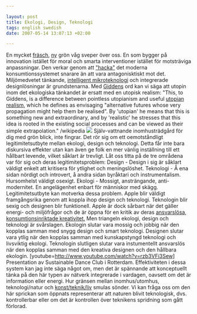 ```yaml
--- 

layout: post
title: Ekologi, Design, Teknologi 
tags: english swedish 
date: 2007-05-14 13:07:13 +02:00 

---
```


En mycket [fräsch](http://www.inhabitat.com/ "fräsch"), [ny](http://pruned.blogspot.com/ "ny") grön våg sveper över oss. En som bygger på innovation istället för moral och smarta interventioner istället för motsträviga anpassningar. Den verkar genom att ["hacka"](http://fadetogrey.wordpress.com/2007/04/19/tva-recensioner/) det moderna konsumtionssystemet snarare än att vara antagonisktiskt mot det. Miljömedvetet tänkande, [intelligent mikroteknologi](http://copyriot.se/2007/05/07/eller-sa-kallar-man-det-radio/ "intelligent mikroteknologi") och integrerade designlösningar är grundstenarna. Med [Giddens](http://en.wikipedia.org/wiki/Anthony_Giddens "Giddens") ord kan vi säga att utopin inom det ekologiska tänkandet är ersatt med en utopisk realism: "This, to Giddens, is a difference between pointless utopianism and useful [utopian realism](http://en.wikipedia.org/w/index.php?title=Utopian_realism&action=edit "Utopian realism"), which he defines as envisaging "alternative futures whose very propagation might help them be realised". By 'utopian' he means that this is something new and extraordinary, and by 'realistic' he stresses that this idea is rooted in the existing social processes and can be viewed as their simple extrapolation." /wikipedia [![](http://www.inhabitat.com/wp-content/uploads/miele-cultivate-exploded-view.jpg)](http://www.embryo.ie/miele/) Själv-vattnande inomhusträdgård för dig med grön blick, inte fingrar. Det rör sig om ett oemotståndligt legitimitetsutbyte mellan ekologi, design och teknologi. Detta får inte bara diskursiva effekter utan kan även ge folk en mer vänlig inställning till ett hållbart levende, vilket såklart är trevligt. Låt oss titta på de tre områdena var för sig och deras legitimitetsproblem: Design - Design i sig är såklart väldigt enkelt att kritisera för ytlighet och meningslöshet. Teknologi - Å ena sidan nördigt och introvert, å andra sidan byråktari och instrumentalism. Hursomhelst väldigt osexigt. Ekologi - Mossigt, ansträngande, anti-modernitet. En angelägenhet enbart för människor med skägg. Legitimitetsutbyte kan motverka dessa problem. Apple blir väldigt framgångsrika genom att koppla ihop design och teknologi. Teknologin blir sexig och designen blir funktionell. Apple är dock sårbart när det gäller energi- och miljöfrågor och de är öppna för en kritik av deras [ansvarslösa, konsumtionsinriktade kreativitet.](http://fadetogrey.wordpress.com/2007/04/25/blev-intervjuad-av-en-bekants-bekant/ "ansvarslösa, konsumtionsinriktade kreativitet.") Men triangeln ekologi, design och teknologi är svårslagen. Ekologin slutar vara mossig och jobbig när den kopplas samman med snygg design och smart teknologi. Designen slutar vara ytlig när den kopplas samman med kunskapstyngd teknologi och livsviktig ekologi. Teknologin slutligen slutar vara instumentellt ansvarslös när den kopplas samman med den kreativa designen och den hållbara ekologin. [youtube=http://www.youtube.com/watch?v=rzb3VFi3Sew] Presentation av Sustainable Dance Club i Rotterdam. Effektiviteten i dessa system kan jag inte säga något om, men det är spännande att konceptuellt tänka på den här typen av nätverk integrerade i vardagen, oavsett om det är information eller energi. Hur gränsen mellan inomhus/utomhus, teknologi/natur och [konst/teknik/liv](http://www.piratbyran.org/valborg/ "konst/teknik/liv") smulas sönder. Vi kan fråga oss om den här sprickan som öppnats representerar att naturen blivit teknologisk, dvs. kontrollerbar eller om det är kontrollen över teknikens spridning som gått förlorad. 